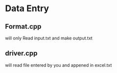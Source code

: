 # Data Entry

## Format.cpp
will only Read input.txt and make output.txt
## driver.cpp 
will read file entered by you and appened in excel.txt

